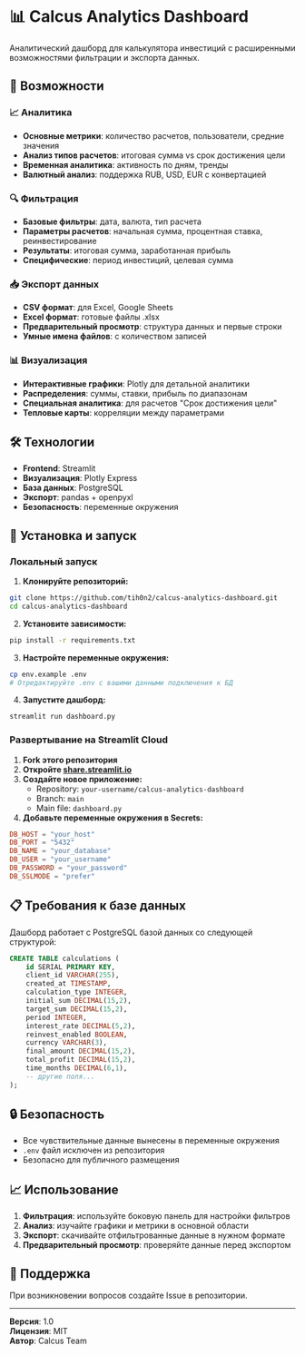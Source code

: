 # 📊 Calcus Analytics Dashboard

Аналитический дашборд для калькулятора инвестиций с расширенными возможностями фильтрации и экспорта данных.

## 🚀 Возможности

### 📈 Аналитика
- **Основные метрики**: количество расчетов, пользователи, средние значения
- **Анализ типов расчетов**: итоговая сумма vs срок достижения цели
- **Временная аналитика**: активность по дням, тренды
- **Валютный анализ**: поддержка RUB, USD, EUR с конвертацией

### 🔍 Фильтрация
- **Базовые фильтры**: дата, валюта, тип расчета
- **Параметры расчетов**: начальная сумма, процентная ставка, реинвестирование
- **Результаты**: итоговая сумма, заработанная прибыль
- **Специфические**: период инвестиций, целевая сумма

### 📥 Экспорт данных
- **CSV формат**: для Excel, Google Sheets
- **Excel формат**: готовые файлы .xlsx
- **Предварительный просмотр**: структура данных и первые строки
- **Умные имена файлов**: с количеством записей

### 📊 Визуализация
- **Интерактивные графики**: Plotly для детальной аналитики
- **Распределения**: суммы, ставки, прибыль по диапазонам
- **Специальная аналитика**: для расчетов "Срок достижения цели"
- **Тепловые карты**: корреляции между параметрами

## 🛠 Технологии

- **Frontend**: Streamlit
- **Визуализация**: Plotly Express
- **База данных**: PostgreSQL
- **Экспорт**: pandas + openpyxl
- **Безопасность**: переменные окружения

## 🔧 Установка и запуск

### Локальный запуск

1. **Клонируйте репозиторий:**
```bash
git clone https://github.com/tih0n2/calcus-analytics-dashboard.git
cd calcus-analytics-dashboard
```

2. **Установите зависимости:**
```bash
pip install -r requirements.txt
```

3. **Настройте переменные окружения:**
```bash
cp env.example .env
# Отредактируйте .env с вашими данными подключения к БД
```

4. **Запустите дашборд:**
```bash
streamlit run dashboard.py
```

### Развертывание на Streamlit Cloud

1. **Fork этого репозитория**
2. **Откройте [share.streamlit.io](https://share.streamlit.io)**
3. **Создайте новое приложение:**
   - Repository: `your-username/calcus-analytics-dashboard`
   - Branch: `main`
   - Main file: `dashboard.py`
4. **Добавьте переменные окружения в Secrets:**
```toml
DB_HOST = "your_host"
DB_PORT = "5432"
DB_NAME = "your_database"
DB_USER = "your_username"
DB_PASSWORD = "your_password"
DB_SSLMODE = "prefer"
```

## 📋 Требования к базе данных

Дашборд работает с PostgreSQL базой данных со следующей структурой:

```sql
CREATE TABLE calculations (
    id SERIAL PRIMARY KEY,
    client_id VARCHAR(255),
    created_at TIMESTAMP,
    calculation_type INTEGER,
    initial_sum DECIMAL(15,2),
    target_sum DECIMAL(15,2),
    period INTEGER,
    interest_rate DECIMAL(5,2),
    reinvest_enabled BOOLEAN,
    currency VARCHAR(3),
    final_amount DECIMAL(15,2),
    total_profit DECIMAL(15,2),
    time_months DECIMAL(6,1),
    -- другие поля...
);
```

## 🔒 Безопасность

- Все чувствительные данные вынесены в переменные окружения
- `.env` файл исключен из репозитория
- Безопасно для публичного размещения

## 📈 Использование

1. **Фильтрация**: используйте боковую панель для настройки фильтров
2. **Анализ**: изучайте графики и метрики в основной области
3. **Экспорт**: скачивайте отфильтрованные данные в нужном формате
4. **Предварительный просмотр**: проверяйте данные перед экспортом

## 🤝 Поддержка

При возникновении вопросов создайте Issue в репозитории.

---

**Версия**: 1.0  
**Лицензия**: MIT  
**Автор**: Calcus Team
